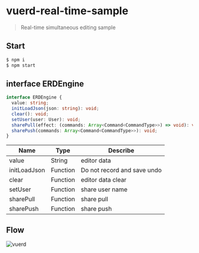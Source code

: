 # vuerd-real-time-sample

> Real-time simultaneous editing sample

## Start

```bash
$ npm i
$ npm start
```

## interface ERDEngine

```typescript
interface ERDEngine {
  value: string;
  initLoadJson(json: string): void;
  clear(): void;
  setUser(user: User): void;
  sharePull(effect: (commands: Array<Command<CommandType>>) => void): void;
  sharePush(commands: Array<Command<CommandType>>): void;
}
```

| Name         | Type     | Describe                    |
| ------------ | -------- | --------------------------- |
| value        | String   | editor data                 |
| initLoadJson | Function | Do not record and save undo |
| clear        | Function | editor data clear           |
| setUser      | Function | share user name             |
| sharePull    | Function | share pull                  |
| sharePush    | Function | share push                  |

## Flow

![vuerd](https://github.com/vuerd/vuerd/blob/master/img/vuerd_real-time-simultaneous-editing_flow.png?raw=true)
